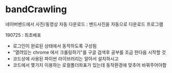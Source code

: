 # bandCrawling
네이버밴드에서 사진/동영상 자동 다운로드 
: 밴드사진을 자동으로 다운로드 프로그램

190725 : 최초배포
- 로그인이 완료된 상태에서 동작하도록 구성됨
- "열려있는 chrome 에서 크롤링하기"를 구글 검색후 공부를 조금 한다음 시작할 것
- 코드상에 사용된 파이썬 라이브러리는 알아서 설치하시고
- 코드에서 몇가지 이용하는 로컬폴더좌표가 있는데 동작환경에 맞추어 바꿔주어야함
